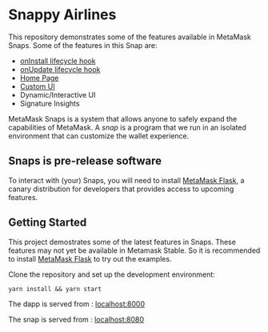 # Snappy Airlines

This repository demonstrates some of the features available in MetaMask Snaps. 
Some of the features in this Snap are:
- [onInstall lifecycle hook](https://docs.metamask.io/snaps/reference/permissions/#endowmentlifecycle-hooks)
- [onUpdate lifecycle hook](https://docs.metamask.io/snaps/reference/permissions/#endowmentlifecycle-hooks)
- [Home Page](https://docs.metamask.io/snaps/reference/permissions/#endowmentpage-home)
- [Custom UI](https://docs.metamask.io/snaps/features/custom-ui/)
- Dynamic/Interactive UI
- Signature Insights

MetaMask Snaps is a system that allows anyone to safely expand the capabilities
of MetaMask. A _snap_ is a program that we run in an isolated environment that
can customize the wallet experience.

## Snaps is pre-release software

To interact with (your) Snaps, you will need to install [MetaMask Flask](https://metamask.io/flask/),
a canary distribution for developers that provides access to upcoming features.

## Getting Started
This project demostrates some of the latest features in Snaps. These features may not yet be available in Metamask Stable. So it is recommended to install [MetaMask Flask](https://docs.metamask.io/snaps/get-started/install-flask/) to try out the examples.

Clone the repository and set up the development environment:

```shell
yarn install && yarn start
```

The dapp is served from : [localhost:8000](http://localhost:8000/)

The snap is served from : [localhost:8080](http://localhost:8080/)